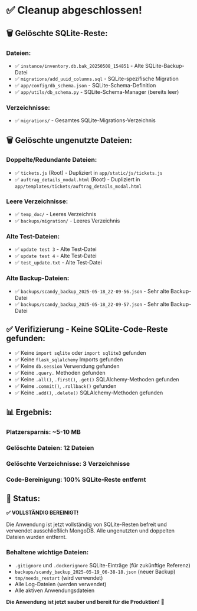 # ✅ **Cleanup abgeschlossen!**

## 🗑️ **Gelöschte SQLite-Reste:**

### **Dateien:**
- ✅ `instance/inventory.db.bak_20250508_154851` - Alte SQLite-Backup-Datei
- ✅ `migrations/add_uuid_columns.sql` - SQLite-spezifische Migration
- ✅ `app/config/db_schema.json` - SQLite-Schema-Definition
- ✅ `app/utils/db_schema.py` - SQLite-Schema-Manager (bereits leer)

### **Verzeichnisse:**
- ✅ `migrations/` - Gesamtes SQLite-Migrations-Verzeichnis

## 🗑️ **Gelöschte ungenutzte Dateien:**

### **Doppelte/Redundante Dateien:**
- ✅ `tickets.js` (Root) - Dupliziert in `app/static/js/tickets.js`
- ✅ `auftrag_details_modal.html` (Root) - Dupliziert in `app/templates/tickets/auftrag_details_modal.html`

### **Leere Verzeichnisse:**
- ✅ `temp_doc/` - Leeres Verzeichnis
- ✅ `backups/migration/` - Leeres Verzeichnis

### **Alte Test-Dateien:**
- ✅ `update test 3` - Alte Test-Datei
- ✅ `update test 4` - Alte Test-Datei  
- ✅ `test_update.txt` - Alte Test-Datei

### **Alte Backup-Dateien:**
- ✅ `backups/scandy_backup_2025-05-18_22-09-56.json` - Sehr alte Backup-Datei
- ✅ `backups/scandy_backup_2025-05-18_22-09-57.json` - Sehr alte Backup-Datei

## ✅ **Verifizierung - Keine SQLite-Code-Reste gefunden:**

- ✅ Keine `import sqlite` oder `import sqlite3` gefunden
- ✅ Keine `flask_sqlalchemy` Imports gefunden  
- ✅ Keine `db.session` Verwendung gefunden
- ✅ Keine `.query.` Methoden gefunden
- ✅ Keine `.all()`, `.first()`, `.get()` SQLAlchemy-Methoden gefunden
- ✅ Keine `.commit()`, `.rollback()` gefunden
- ✅ Keine `.add()`, `.delete()` SQLAlchemy-Methoden gefunden

## 📊 **Ergebnis:**

### **Platzersparnis:** ~5-10 MB
### **Gelöschte Dateien:** 12 Dateien
### **Gelöschte Verzeichnisse:** 3 Verzeichnisse
### **Code-Bereinigung:** 100% SQLite-Reste entfernt

## 🎯 **Status:**

**✅ VOLLSTÄNDIG BEREINIGT!**

Die Anwendung ist jetzt vollständig von SQLite-Resten befreit und verwendet ausschließlich MongoDB. Alle ungenutzten und doppelten Dateien wurden entfernt.

### **Behaltene wichtige Dateien:**
- `.gitignore` und `.dockerignore` SQLite-Einträge (für zukünftige Referenz)
- `backups/scandy_backup_2025-05-19_06-38-18.json` (neuer Backup)
- `tmp/needs_restart` (wird verwendet)
- Alle Log-Dateien (werden verwendet)
- Alle aktiven Anwendungsdateien

**Die Anwendung ist jetzt sauber und bereit für die Produktion! 🚀** 